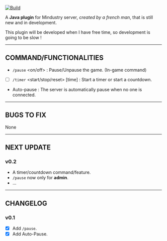 [![Build](https://github.com/JojoFR1/Extra-Utilities/actions/workflows/build.yml/badge.svg?branch=master)](https://github.com/JojoFR1/Extra-Utilities/actions/workflows/build.yml)

A **Java plugin** for Mindustry server, *created by a french man*, that is still new and in development.

This plugin will be developed when I have free time, so development is going to be slow !


- - -
## COMMAND/FUNCTIONALITIES

- `/pause` <on/off> : Pause/Unpause the game. (In-game command)
- [ ] `/timer` <start/stop/reset> [time] : Start a timer or start a countdown.

- Auto-pause : The server is automatically pause when no one is connected.

- - -
## BUGS TO FIX

None

- - -
## NEXT UPDATE

### v0.2
- A timer/countdown command/feature.
- `/pause` now only for **admin**.
- ...

- - -
## CHANGELOG

### v0.1
- [X] Add `/pause`.
- [X] Add Auto-Pause.
